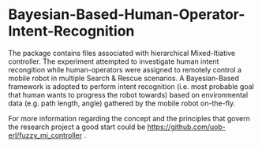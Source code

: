 # Bayesian-Based-Human-Operator-Intent-Recognition

The package contains files associated with hierarchical Mixed-Itiative controller. The experiment attempted to investigate human intent recongition while human-operators were assigned to remotely control a mobile robot in multiple Search & Rescue scenarios. A Bayesian-Based framework is adopted to perform intent recognition (i.e. most probable goal that human wants to progress the robot towards) based on environmental data (e.g. path length, angle) gathered by the mobile robot on-the-fly.

For more information regarding the concept and the principles that govern the research project a good start could be https://github.com/uob-erl/fuzzy_mi_controller .



